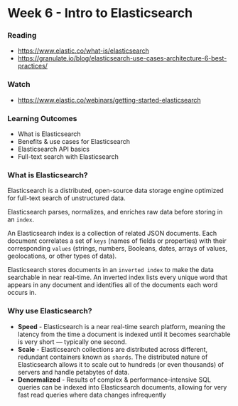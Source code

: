 # Week 6 - Intro to Elasticsearch

### Reading
- https://www.elastic.co/what-is/elasticsearch
- https://granulate.io/blog/elasticsearch-use-cases-architecture-6-best-practices/

### Watch
- https://www.elastic.co/webinars/getting-started-elasticsearch

### Learning Outcomes
- What is Elasticsearch
- Benefits & use cases for Elasticsearch
- Elasticsearch API basics
- Full-text search with Elasticsearch 

### What is Elasticsearch?

Elasticsearch is a distributed, open-source data storage engine optimized for full-text search of unstructured data.

Elasticsearch parses, normalizes, and enriches raw data before storing in an `index`.

An Elasticsearch index is a collection of related JSON documents. Each document correlates a set of `keys` (names of fields or properties) with their corresponding `values` (strings, numbers, Booleans, dates, arrays of values, geolocations, or other types of data).

Elasticsearch stores documents in an `inverted index` to make the data searchable in near real-time. An inverted index lists every unique word that appears in any document and identifies all of the documents each word occurs in.

### Why use Elasticsearch?

- **Speed** - Elasticsearch is a near real-time search platform, meaning the latency from the time a document is indexed until it becomes searchable is very short — typically one second.
- **Scale** - Elasticsearch collections are distributed across different, redundant containers known as `shards`. The distributed nature of Elasticsearch allows it to scale out to hundreds (or even thousands) of servers and handle petabytes of data.
- **Denormalized** - Results of complex & performance-intensive SQL queries can be indexed into Elasticsearch documents, allowing for very fast read queries where data changes infrequently